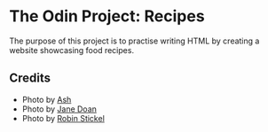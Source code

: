 # The Odin Project: Recipes
The purpose of this project is to practise writing HTML by creating a website showcasing food
recipes.

## Credits
- Photo by [Ash](https://www.pexels.com/photo/pancake-with-sliced-strawberry-376464/)
- Photo by [Jane Doan](https://www.pexels.com/photo/top-view-photo-of-food-dessert-1099680/)
- Photo by [Robin Stickel](https://www.pexels.com/photo/fries-and-burger-on-plate-70497/)